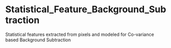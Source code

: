 # Statistical_Feature_Background_Subtraction
Statistical features extracted from pixels and modeled for Co-variance based Background Subtraction
